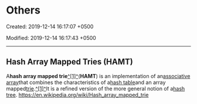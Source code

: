 # Others

Created: 2019-12-14 16:17:07 +0500

Modified: 2019-12-14 16:17:43 +0500

---

## Hash Array Mapped Tries (HAMT)

A**hash array mapped trie**[^[1]^](https://en.wikipedia.org/wiki/Hash_array_mapped_trie#cite_note-bagwell-1)(**HAMT**) is an implementation of an[associative array](https://en.wikipedia.org/wiki/Associative_array)that combines the characteristics of a[hash table](https://en.wikipedia.org/wiki/Hash_table)and an array mapped[trie](https://en.wikipedia.org/wiki/Trie).[^[1]^](https://en.wikipedia.org/wiki/Hash_array_mapped_trie#cite_note-bagwell-1)It is a refined version of the more general notion of a[hash tree](https://en.wikipedia.org/wiki/Hash_tree_(persistent_data_structure)).
<https://en.wikipedia.org/wiki/Hash_array_mapped_trie>

